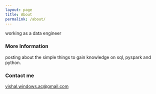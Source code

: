 ```yaml
---
layout: page
title: About
permalink: /about/
---
```


working as a data engineer

### More Information 

posting about the simple things to gain knowledge on sql, pyspark and python.

### Contact me

[vishal.windows.ac@gmail.com](vishal.windows.ac@gmail.com)
